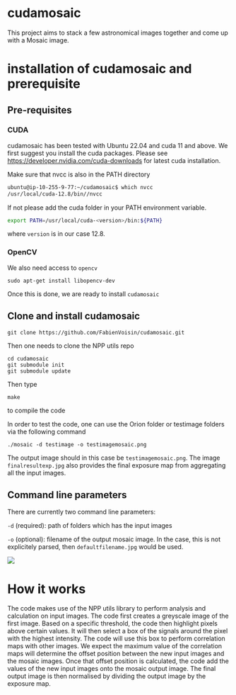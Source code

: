 # cudamosaic
This project aims to stack a few astronomical images together and come up with a Mosaic image.

# installation of cudamosaic and prerequisite
## Pre-requisites
### CUDA
cudamosaic has been tested with Ubuntu 22.04 and cuda 11 and above. We first suggest you install the cuda packages.
Please see https://developer.nvidia.com/cuda-downloads for latest cuda installation.

Make sure that nvcc is also in the PATH directory
```bash
ubuntu@ip-10-255-9-77:~/cudamosaic$ which nvcc
/usr/local/cuda-12.8/bin//nvcc
```
If not please add the cuda folder in your PATH environment variable.
```bash
export PATH=/usr/local/cuda-<version>/bin:${PATH}
```
where `version` is in our case 12.8.

### OpenCV
We also need access to `opencv`
```
sudo apt-get install libopencv-dev
```
Once this is done, we are ready to install `cudamosaic` 

## Clone and install cudamosaic

```
git clone https://github.com/FabienVoisin/cudamosaic.git
```
Then one needs to clone the NPP utils repo 
```
cd cudamosaic
git submodule init
git submodule update
```
Then type 
```
make
```
to compile the code

In order to test the code, one can use the Orion folder or testimage folders via the following command
```
./mosaic -d testimage -o testimagemosaic.png
```
The output image should in this case be  `testimagemosaic.png`. The image `finalresultexp.jpg` also provides the final exposure map from aggregating all the input images. 

## Command line parameters
There are currently two command line parameters:

`-d` (required): path of folders which has the input images

`-o` (optional): filename of the output mosaic image. In the case, this is not explicitely parsed, then `defaultfilename.jpg` would be used.

![](cudamosaic/doc/inputimages.png)
# How it works
The code makes use of the NPP utils library to perform analysis and calculation on input images.
The code first creates a greyscale image of the first image. Based on a specific threshold, the code then highlight pixels above certain values. It will then select a box of the signals around the pixel with the highest intensity.
The code will use this box to perform correlation maps with other images. We expect the maximum value of the correlation maps will determine the offset position between the new input images and the mosaic images. Once that offset position is calculated, the code add the values of the new input images onto the mosaic output image. The final output image is then normalised by dividing the output image by the exposure map.
